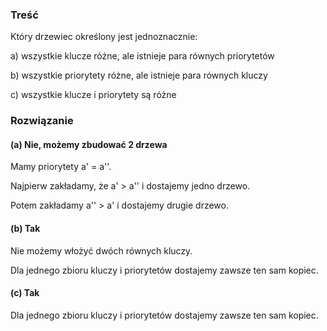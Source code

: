 ### Treść
Który drzewiec określony jest jednoznacznie: 

a) wszystkie klucze różne, ale istnieje para równych priorytetów 

b) wszystkie priorytety różne, ale istnieje para równych kluczy 

c) wszystkie klucze i priorytety są różne

### Rozwiązanie

#### (a) Nie, możemy zbudować 2 drzewa
Mamy priorytety a' = a''.

Najpierw zakładamy, że a' > a'' i dostajemy jedno drzewo.

Potem zakładamy a'' > a' i dostajemy drugie drzewo.
#### (b) Tak
Nie możemy włożyć dwóch równych kluczy.

Dla jednego zbioru kluczy i priorytetów dostajemy zawsze ten sam kopiec.
#### (c) Tak
Dla jednego zbioru kluczy i priorytetów dostajemy zawsze ten sam kopiec.
